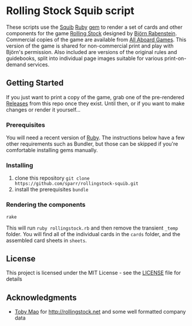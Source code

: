 # Rolling Stock Squib script

These scripts use the [Squib](http://squib.rocks) [Ruby](https://www.ruby-lang.org/) [gem](https://rubygems.org/gems/squib/) to render a set of cards and other components for the game [Rolling Stock](http://rabenste.in/rollingstock/) designed by [Björn Rabenstein](http://rabenste.in). Commercial copies of the game are available from [All Aboard Games](http://www.all-aboardgames.com/home/bjoern-rabenstein-s-rolling-stock). This version of the game is shared for non-commercial print and play with Björn's permission. Also included are versions of the original rules and guidebooks, split into individual page images suitable for various print-on-demand services.

## Getting Started

If you just want to print a copy of the game, grab one of the pre-rendered [Releases](releases) from this repo once they exist. Until then, or if you want to make changes or render it yourself...

### Prerequisites

You will need a recent version of [Ruby](https://www.ruby-lang.org/). The instructions below have a few other requirements such as Bundler, but those can be skipped if you're comfortable installing gems manually.

### Installing

1. clone this repository `git clone https://github.com/sparr/rollingstock-squib.git`
2. install the prerequisites `bundle`

### Rendering the components

`rake`

This will run `ruby rollingstock.rb` and then remove the transient `_temp` folder. You will find all of the individual cards in the `cards` folder, and the assembled card sheets in `sheets`.

## License

This project is licensed under the MIT License - see the [LICENSE](LICENSE) file for details

## Acknowledgments

* [Toby Mao](https://github.com/tobymao/) for http://rollingstock.net and some well formatted company data